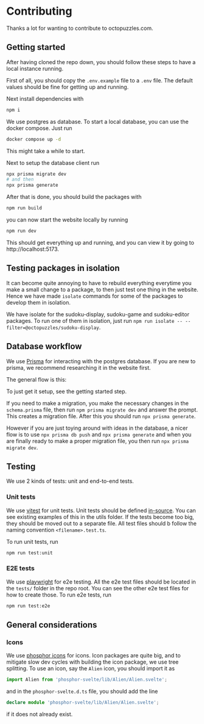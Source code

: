 # Contributing

Thanks a lot for wanting to contribute to octopuzzles.com.

## Getting started

After having cloned the repo down, you should follow these steps to have a local instance running.

First of all, you should copy the `.env.example` file to a `.env` file. The default values should be fine for getting up and running.

Next install dependencies with

```bash
npm i
```

We use postgres as database. To start a local database, you can use the docker compose. Just run

```bash
docker compose up -d
```

This might take a while to start.

Next to setup the database client run

```bash
npx prisma migrate dev
# and then
npx prisma generate
```

After that is done, you should build the packages with

```bash
npm run build
```

you can now start the website locally by running

```bash
npm run dev
```

This should get everything up and running, and you can view it by going to http://localhost:5173.

## Testing packages in isolation

It can become quite annoying to have to rebuild everything everytime you make a small change to a package, to then just test one thing in the website. Hence we have made `isolate` commands for some of the packages to develop them in isolation.

We have isolate for the sudoku-display, sudoku-game and sudoku-editor packages. To run one of them in isolation, just run `npm run isolate -- --filter=@octopuzzles/sudoku-display`.

## Database workflow

We use [Prisma](https://www.prisma.io) for interacting with the postgres database. If you are new to prisma, we recommend researching it in the website first.

The general flow is this:

To just get it setup, see the getting started step.

If you need to make a migration, you make the necessary changes in the `schema.prisma` file, then run `npm prisma migrate dev` and answer the prompt. This creates a migration file. After this you should run `npx prisma generate`.

However if you are just toying around with ideas in the database, a nicer flow is to use `npx prisma db push` and `npx prisma generate` and when you are finally ready to make a proper migration file, you then run `npx prisma migrate dev`.

## Testing

We use 2 kinds of tests: unit and end-to-end tests.

### Unit tests

We use [vitest](https://vitest.dev/) for unit tests. Unit tests should be defined [in-source](https://vitest.dev/guide/in-source.html). You can see existing examples of this in the utils folder. If the tests become too big, they should be moved out to a separate file. All test files should b follow the naming convention `<filename>.test.ts`.

To run unit tests, run

```bash
npm run test:unit
```

### E2E tests

We use [playwright](https://playwright.dev/) for e2e testing. All the e2e test files should be located in the `tests/` folder in the repo root. You can see the other e2e test files for how to create those. To run e2e tests, run

```bash
npm run test:e2e
```

## General considerations

### Icons

We use [phosphor icons](https://github.com/haruaki07/phosphor-svelte) for icons. Icon packages are quite big, and to mitigate slow dev cycles with building the icon package, we use tree splitting. To use an icon, say the `Alien` icon, you should import it as

```typescript
import Alien from 'phosphor-svelte/lib/Alien/Alien.svelte';
```

and in the `phosphor-svelte.d.ts` file, you should add the line

```typescript
declare module 'phosphor-svelte/lib/Alien/Alien.svelte';
```

if it does not already exist.
